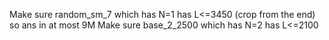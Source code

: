Make sure random_sm_7 which has N=1 has L<=3450 (crop from the end) so ans in at most 9M
Make sure base_2_2500 which has N=2 has L<=2100